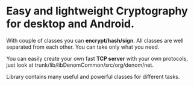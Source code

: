 # Easy and lightweight Cryptography for desktop and Android.
With couple of classes you can **encrypt/hash/sign**. All classes are well separated from each other. You can take only what you need.

You can easily create your own fast **TCP server** with your own protocols, just look at trunk/lib/libDenomCommon/src/org/denom/net.

Library contains many useful and powerful classes for different tasks.

